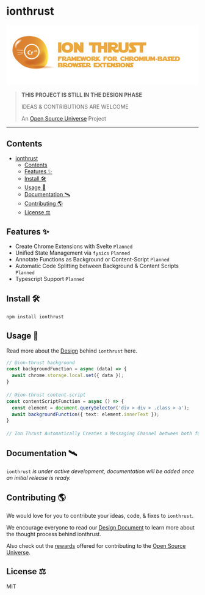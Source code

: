 # ionthrust

![ionthrust — Framework For Chromium-Based Browser Extensions](assets/ionthrust.png)

> **THIS PROJECT IS STILL IN THE DESIGN PHASE**
>
> IDEAS & CONTRIBUTIONS ARE WELCOME
>
> An [Open Source Universe](https://github.com/intellibus/approach) Project

---

## Contents

- [ionthrust](#ionthrust)
  - [Contents](#contents)
  - [Features ✨](#features-)
  - [Install 🛠](#install-)
  - [Usage 🔭](#usage-)
  - [Documentation 🛰](#documentation-)
  - [Contributing 🌎](#contributing-)
  - [License ⚖️](#license-️)

## Features ✨

- Create Chrome Extensions with Svelte `Planned`
- Unified State Management via `fysics` `Planned`
- Annotate Functions as Background or Content-Script `Planned`
- Automatic Code Splitting between Background & Content Scripts `Planned`
- Typescript Support `Planned`

## Install 🛠

```sh
npm install ionthrust
```

## Usage 🔭

Read more about the [Design](https://github.com/intellibus/ionthrust/blob/main/DESIGN.md) behind `ionthrust` here.

```typescript
// @ion-thrust background
const backgroundFunction = async (data) => {
  await chrome.storage.local.set({ data });
}

// @ion-thrust content-script
const contentScriptFunction = async () => {
  const element = document.querySelector('div > div > .class > a');
  await backgroundFunction({ text: element.innerText });
}

// Ion Thrust Automatically Creates a Messaging Channel between both functions to support RPC.
```

## Documentation 🛰

`ionthrust` *is under active development, documentation will be added once an initial release is ready.*

## Contributing 🌎

We would love for you to contribute your ideas, code, & fixes to `ionthrust`.

We encourage everyone to read our [Design Document](https://github.com/intellibus/ionthrust/blob/main/DESIGN.md) to learn more about the thought process behind ionthrust.

Also check out the [rewards](https://github.com/intellibus/approach/blob/main/REWARDS.md) offered for contributing to the [Open Source Universe](https://github.com/intellibus/approach).

## License ⚖️

MIT
